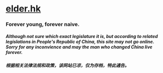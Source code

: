 # [elder.hk](https://elder.hk)
### Forever young, forever naive.
##### Although not sure which exact legislature it is, but according to related legislations in People's Republic of China, this site may not go online. Sorry for any inconvience and may the man who changed China live forever.
##### 根据相关法律法规和政策，该网站已凉，仅为存档，特此通告。

